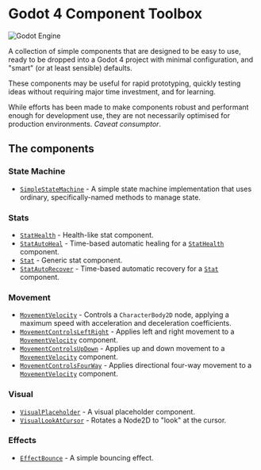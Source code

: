 # Godot 4 Component Toolbox

![Godot Engine](https://img.shields.io/badge/GODOT-%23FFFFFF.svg?style=for-the-badge&logo=godot-engine)

A collection of simple components that are designed to be easy to use, ready to be dropped into a Godot 4 project with minimal configuration, and "smart" (or at least sensible) defaults.

These components may be useful for rapid prototyping, quickly testing ideas without requiring major time investment, and for learning.

While efforts has been made to make components robust and performant enough for development use, they are not necessarily optimised for production environments. *Caveat consumptor*.

## The components

### State Machine

- [`SimpleStateMachine`](doc/SimpleStateMachine.md) - A simple state machine implementation that uses ordinary, specifically-named methods to manage state.

### Stats

- [`StatHealth`](doc/StatHealth.md) - Health-like stat component.
- [`StatAutoHeal`](doc/StatAutoHeal.md) - Time-based automatic healing for a  [`StatHealth`](StatHealth.md) component.
- [`Stat`](doc/Stat.md) - Generic stat component.
- [`StatAutoRecover`](doc/StatAutoRecover.md) - Time-based automatic recovery for a  [`Stat`](Stat.md) component.

### Movement

- [`MovementVelocity`](doc/MovementVelocity.md) - Controls a `CharacterBody2D` node, applying a maximum speed with acceleration and deceleration coefficients.
- [`MovementControlsLeftRight`](doc/MovementControlsLeftRight.md) - Applies left and right movement to a [`MovementVelocity`](MovementVelocity.md) component.
- [`MovementControlsUpDown`](doc/MovementControlsUpDown.md) - Applies up and down movement to a [`MovementVelocity`](MovementVelocity.md) component.
- [`MovementControlsFourWay`](doc/MovementControlsFourWay.md) - Applies directional four-way movement to a [`MovementVelocity`](doc/MovementVelocity.md) component.

### Visual

- [`VisualPlaceholder`](doc/VisualPlaceholder.md) - A visual placeholder component.
- [`VisualLookAtCursor`](doc/VisualLookAtCursor.md) - Rotates a Node2D to "look" at the cursor.

### Effects

- [`EffectBounce`](doc/EffectBounce.md) - A simple bouncing effect.
